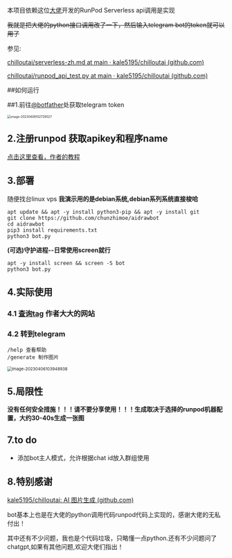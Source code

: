 本项目依赖这位[大佬](https://github.com/kale5195/chilloutai/)开发的RunPod Serverless api调用是实现

~~我就是把大佬的python接口调用改了一下，然后输入telegram bot的token就可以用了~~

参见:

[chilloutai/serverless-zh.md at main · kale5195/chilloutai (github.com)](https://github.com/kale5195/chilloutai/blob/main/serverless-zh.md)

[chilloutai/runpod_api_test.py at main · kale5195/chilloutai (github.com)](https://github.com/kale5195/chilloutai/blob/main/runpod_api_test.py)

##如何运行

##1.前往[@botfather](t.me/botfather)处获取telegram token

<img src="https://github.com/chunzhimoe/aidrawbot/blob/f299a5ad4ab92b045e6cb1c18338860081e2424a/image-20230406102729027.png" alt="image-20230406102729027" style="zoom:50%;" />

## 2.注册runpod 获取apikey和程序name

[点击这里查看，作者的教程](https://github.com/kale5195/chilloutai/blob/main/serverless-zh.md)

## 3.部署

随便找台linux vps     **我演示用的是debian系统,debian系列系统直接梭哈**

```
apt update && apt -y install python3-pip && apt -y install git
git clone https://github.com/chunzhimoe/aidrawbot
cd aidrawbot
pip3 install requirements.txt
python3 bot.py 
```

**(可选)守护进程--日常使用screen就行**

```
apt -y install screen && screen -S bot
python3 bot.py
```

## 4.实际使用

### 4.1 [查询tag](https://chilloutai.com/) 作者大大的网站

### 4.2 转到telegram

```
/help 查看帮助
/generate 制作图片
```



<img src="https://raw.githubusercontent.com/chunzhimoe/aidrawbot/main/image-20230406103948938.png" alt="image-20230406103948938" style="zoom:67%;" />

## 5.局限性

**没有任何安全措施！！！请不要分享使用！！！生成取决于选择的runpod机器配置，大约30-40s生成一张图**

## 7.to do

- 添加bot主人模式，允许根据chat id放入群组使用

## 8.特别感谢

[kale5195/chilloutai: AI 图片生成 (github.com)](https://github.com/kale5195/chilloutai)

bot基本上也是在大佬的python调用代码runpod代码上实现的，感谢大佬的无私付出！

其中还有不少问题，我也是个代码垃圾，只略懂一点python.还有不少问题问了chatgpt,如果有其他问题,欢迎大佬们指出！



